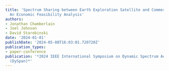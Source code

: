 ```yaml
---
title: 'Spectrum Sharing between Earth Exploration Satellite and Commercial Services:
  An Economic Feasibility Analysis'
authors:
- Jonathan Chamberlain
- Joel Johnson
- David Starobinski
date: '2024-01-01'
publishDate: '2024-05-08T16:03:01.720720Z'
publication_types:
- paper-conference
publication: '*2024 IEEE International Symposium on Dynamic Spectrum Access Networks
  (DySpan)*'
---
```


